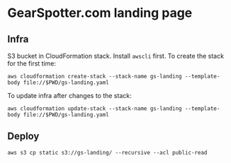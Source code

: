 # GearSpotter.com landing page

## Infra

S3 bucket in CloudFormation stack. Install `awscli` first. To create the stack
for the first time:

    aws cloudformation create-stack --stack-name gs-landing --template-body file://$PWD/gs-landing.yaml
    
To update infra after changes to the stack:

    aws cloudformation update-stack --stack-name gs-landing --template-body file://$PWD/gs-landing.yaml

## Deploy

    aws s3 cp static s3://gs-landing/ --recursive --acl public-read
